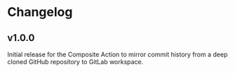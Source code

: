 # Changelog

## v1.0.0

Initial release for the Composite Action to mirror commit history from a deep cloned GitHub repository to GitLab workspace.

